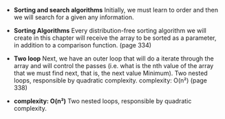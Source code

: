 - **Sorting and search algorithms**
  Initially, we must learn to order and then we will search for a
  given any information.

- **Sorting Algorithms**
  Every distribution-free sorting algorithm we will create in this
  chapter will receive the array to be sorted as a parameter,
  in addition to a comparison function. (page 334)

- **Two loop**
  Next, we have an outer loop that will do a iterate through
  the array and will control the passes (i.e. what is the nth value
  of the array that we must find next, that is, the next value
  Minimum).
  Two nested loops, responsible by quadratic complexity.
  complexity: O(n²) (page 338)

- **complexity: O(n²)**
  Two nested loops, responsible by quadratic complexity.
